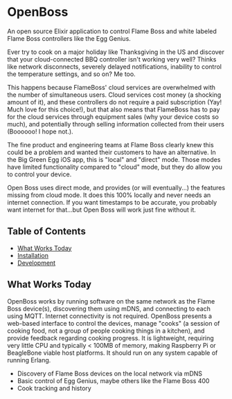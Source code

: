 # OpenBoss

An open source Elixir application to control Flame Boss and white labeled Flame
Boss controllers like the Egg Genius.

Ever try to cook on a major holiday like Thanksgiving in the US and discover that
your cloud-connected BBQ controller isn't working very well? Thinks like network
disconnects, severely delayed notifications, inability to control the temperature
settings, and so on? Me too.

This happens because FlameBoss' cloud services are overwhelmed with the number of
simultaneous users. Cloud services cost money (a shocking amount of it), and these
controllers do not require a paid subscription (Yay! Much love for this choice!),
but that also means that FlameBoss has to pay for the cloud services through
equipment sales (why your device costs so much), and potentially through selling
information collected from their users (Boooooo! I hope not.).

The fine product and engineering teams at Flame Boss clearly knew this could be a
problem and wanted their customers to have an alternative. In the Big Green Egg
iOS app, this is "local" and "direct" mode. Those modes have limited functionality
compared to "cloud" mode, but they do allow you to control your device.

Open Boss uses direct mode, and provides (or will eventually...) the features
missing from cloud mode. It does this 100% locally and never needs an internet
connection. If you want timestamps to be accurate, you probably want internet
for that...but Open Boss will work just fine without it.

## Table of Contents

- [What Works Today](#what-works-today)
- [Installation](./docs/installation.md#installation)
- [Development](./docs/development.md#development)

## What Works Today

OpenBoss works by running software on the same network as the Flame Boss device(s),
discovering them using mDNS, and connecting to each using MQTT. Internet connectivity
is not required. OpenBoss presents a web-based interface to control the devices, manage
"cooks" (a session of cooking food, not a group of people cooking things in a kitchen),
and provide feedback regarding cooking progress. It is lightweight, requiring very
little CPU and typically < 100MB of memory, making Raspberry Pi or BeagleBone viable
host platforms. It should run on any system capable of running Erlang.

- Discovery of Flame Boss devices on the local network via mDNS
- Basic control of Egg Genius, maybe others like the Flame Boss 400
- Cook tracking and history
